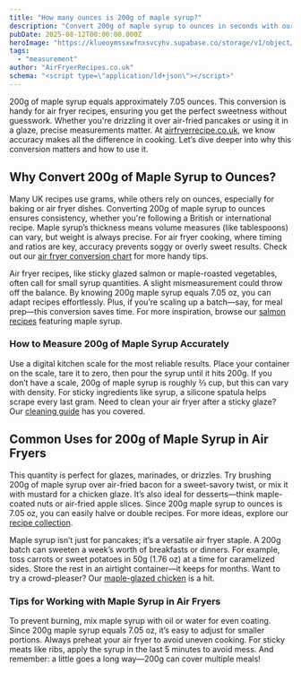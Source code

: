 ```yaml
---
title: "How many ounces is 200g of maple syrup?"
description: "Convert 200g of maple syrup to ounces in seconds with our simple guide. Perfect for air fryer recipes and baking accuracy!"
pubDate: 2025-08-12T00:00:00.000Z
heroImage: "https://klueoymssxwfnxsvcyhv.supabase.co/storage/v1/object/public/md/200g-maple-syrup-to-ounces-f9eb2172.webp"
tags:
  - "measurement"
author: "AirFryerRecipes.co.uk"
schema: "<script type=\"application/ld+json\"></script>"
---
```


<p>200g of maple syrup equals approximately 7.05 ounces. This conversion is handy for air fryer recipes, ensuring you get the perfect sweetness without guesswork. Whether you're drizzling it over air-fried pancakes or using it in a glaze, precise measurements matter. At <a href=https://www.airfryerrecipe.co.uk>airfryerrecipe.co.uk</a>, we know accuracy makes all the difference in cooking. Let’s dive deeper into why this conversion matters and how to use it.</p>  

<h2>Why Convert 200g of Maple Syrup to Ounces?</h2>  
<p>Many UK recipes use grams, while others rely on ounces, especially for baking or air fryer dishes. Converting 200g of maple syrup to ounces ensures consistency, whether you're following a British or international recipe. Maple syrup’s thickness means volume measures (like tablespoons) can vary, but weight is always precise. For air fryer cooking, where timing and ratios are key, accuracy prevents soggy or overly sweet results. Check out our <a href=https://www.airfryerrecipe.co.uk/air-fryer-conversion-chart>air fryer conversion chart</a> for more handy tips.</p>  

<p>Air fryer recipes, like sticky glazed salmon or maple-roasted vegetables, often call for small syrup quantities. A slight mismeasurement could throw off the balance. By knowing 200g maple syrup equals 7.05 oz, you can adapt recipes effortlessly. Plus, if you’re scaling up a batch—say, for meal prep—this conversion saves time. For more inspiration, browse our <a href=https://www.airfryerrecipe.co.uk/recipe-category/salmon>salmon recipes</a> featuring maple syrup.</p>  

<h3>How to Measure 200g of Maple Syrup Accurately</h3>  
<p>Use a digital kitchen scale for the most reliable results. Place your container on the scale, tare it to zero, then pour the syrup until it hits 200g. If you don’t have a scale, 200g of maple syrup is roughly ⅔ cup, but this can vary with density. For sticky ingredients like syrup, a silicone spatula helps scrape every last gram. Need to clean your air fryer after a sticky glaze? Our <a href=https://www.airfryerrecipe.co.uk/air-fryer-cleaner>cleaning guide</a> has you covered.</p>  

<h2>Common Uses for 200g of Maple Syrup in Air Fryers</h2>  
<p>This quantity is perfect for glazes, marinades, or drizzles. Try brushing 200g of maple syrup over air-fried bacon for a sweet-savory twist, or mix it with mustard for a chicken glaze. It’s also ideal for desserts—think maple-coated nuts or air-fried apple slices. Since 200g maple syrup to ounces is 7.05 oz, you can easily halve or double recipes. For more ideas, explore our <a href=https://www.airfryerrecipe.co.uk/recipes>recipe collection</a>.</p>  

<p>Maple syrup isn’t just for pancakes; it’s a versatile air fryer staple. A 200g batch can sweeten a week’s worth of breakfasts or dinners. For example, toss carrots or sweet potatoes in 50g (1.76 oz) at a time for caramelized sides. Store the rest in an airtight container—it keeps for months. Want to try a crowd-pleaser? Our <a href=https://www.airfryerrecipe.co.uk/recipe-category/chicken>maple-glazed chicken</a> is a hit.</p>  

<h3>Tips for Working with Maple Syrup in Air Fryers</h3>  
<p>To prevent burning, mix maple syrup with oil or water for even coating. Since 200g maple syrup equals 7.05 oz, it’s easy to adjust for smaller portions. Always preheat your air fryer to avoid uneven cooking. For sticky meats like ribs, apply the syrup in the last 5 minutes to avoid mess. And remember: a little goes a long way—200g can cover multiple meals!</p>